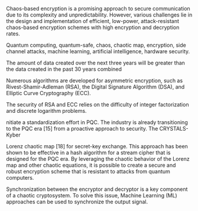 
Chaos-based encryption is a promising approach to secure communication due to its complexity
and unpredictability. However, various challenges lie in the design and implementation of efficient,
low-power, attack-resistant chaos-based encryption schemes with high encryption and decryption rates.


Quantum computing, quantum-safe, chaos, chaotic map, encryption, side channel attacks,
machine learning, artificial intelligence, hardware security.


The amount of data created over the next three years
will be greater than the data created in the past 30 years
combined



Numerous algorithms are developed
for asymmetric encryption, such as Rivest-Shamir-Adleman
(RSA), the Digital Signature Algorithm (DSA), and Elliptic
Curve Cryptography (ECC).

The security of RSA and ECC
relies on the difficulty of integer factorization and discrete
logarithm problems.


nitiate a standardization effort in PQC. The industry
is already transitioning to the PQC era [15] from a proactive
approach to security. The CRYSTALS-Kyber


Lorenz
chaotic map [18] for secret-key exchange. This approach
has been shown to be effective in a hash algorithm for a
stream cipher that is designed for the PQC era. By leveraging
the chaotic behavior of the Lorenz map and other chaotic
equations, it is possible to create a secure and robust
encryption scheme that is resistant to attacks from quantum
computers.



Synchronization between the encryptor
and decryptor is a key component of a chaotic cryptosystem.
To solve this issue, Machine Learning (ML) approaches can
be used to synchronize the output signal.


